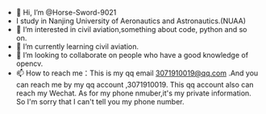 - 👋 Hi, I’m @Horse-Sword-9021
- I study in Nanjing University of Aeronautics and Astronautics.(NUAA)
- 👀 I’m interested in civil aviation,something about code, python and so on.
- 🌱 I’m currently learning civil aviation.
- 💞️ I’m looking to collaborate on people who have a good knowledge of opencv.
- 📫 How to reach me：This is my qq email 3071910019@qq.com .And you can reach me by my qq account ,3071910019. This qq account also can reach my Wechat. As for my phone nmuber,it's my private information. So I'm sorry that I can't tell you my phone number.

<!---
Horse-Sword-9021/Horse-Sword-9021 is a ✨ special ✨ repository because its `README.md` (this file) appears on your GitHub profile.
You can click the Preview link to take a look at your changes.
--->
